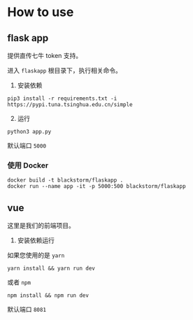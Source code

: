 # How to use

## flask app

提供直传七牛 token 支持。

进入 ``flaskapp`` 根目录下，执行相关命令。

1. 安装依赖

```shell
pip3 install -r requirements.txt -i https://pypi.tuna.tsinghua.edu.cn/simple
```

2. 运行

```shell
python3 app.py
```

默认端口 ``5000``

### 使用 Docker

```shell
docker build -t blackstorm/flaskapp .
docker run --name app -it -p 5000:500 blackstorm/flaskapp
```

## vue

这里是我们的前端项目。

1. 安装依赖运行

如果您使用的是 ``yarn``

```shell
yarn install && yarn run dev
```

或者 ``npm``

```shell
npm install && npm run dev
```

默认端口 ``8081``